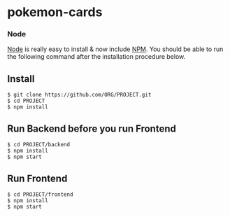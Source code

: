 # pokemon-cards

### Node

[Node](http://nodejs.org/) is really easy to install & now include [NPM](https://npmjs.org/).
You should be able to run the following command after the installation procedure
below.

## Install

    $ git clone https://github.com/ORG/PROJECT.git
    $ cd PROJECT
    $ npm install

## Run Backend before you run Frontend

    $ cd PROJECT/backend
    $ npm install
    $ npm start

## Run Frontend

    $ cd PROJECT/frontend
    $ npm install
    $ npm start
